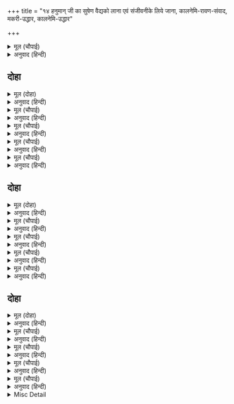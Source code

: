 +++
title = "१४ हनुमान् जी का सुषेण वैद्यको लाना एवं संजीवनीके लिये जाना, कालनेमि-रावण-संवाद, मकरी-उद्धार, कालनेमि-उद्धार"

+++


<details><summary>मूल (चौपाई)</summary>

जामवंत कह बैद सुषेना।  
लंकाँ रहइ को पठई लेना॥  
धरि लघु रूप गयउ हनुमंता।  
आनेउ भवन समेत तुरंता॥
</details>

<details><summary>अनुवाद (हिन्दी)</summary>

जाम्बवान् ने कहा—लङ्कामें सुषेण वैद्य रहता है, उसे ले आनेके लिये किसको भेजा जाय? हनुमान् जी छोटा रूप धरकर गये और सुषेणको उसके घरसमेत तुरंत ही उठा लाये॥ ४॥
</details>

## दोहा


<details><summary>मूल (दोहा)</summary>

राम पदारबिंद सिर नायउ आइ सुषेन।  
कहा नाम गिरि औषधी जाहु पवनसुत लेन॥ ५५॥
</details>

<details><summary>अनुवाद (हिन्दी)</summary>

सुषेणने आकर श्रीरामजीके चरणारविन्दोंमें सिर नवाया। उसने पर्वत और औषधका नाम बताया, (और कहा कि) हे पवनपुत्र! ओषधि लेने जाओ॥ ५५॥
</details>

<details><summary>मूल (चौपाई)</summary>

राम चरन सरसिज उर राखी।  
चला प्रभंजनसुत बल भाषी॥  
उहाँ दूत एक मरमु जनावा।  
रावनु कालनेमि गृह आवा॥
</details>

<details><summary>अनुवाद (हिन्दी)</summary>

श्रीरामजीके चरणकमलोंको हृदयमें रखकर पवनपुत्र हनुमान् जी अपना बल बखानकर (अर्थात् मैं अभी लिये आता हूँ, ऐसा कहकर) चले। उधर एक गुप्तचरने रावणको इस रहस्यकी खबर दी। तब रावण कालनेमिके घर आया॥ १॥
</details>

<details><summary>मूल (चौपाई)</summary>

दसमुख कहा मरमु तेहिं सुना।  
पुनि पुनि कालनेमि सिरु धुना॥  
देखत तुम्हहि नगरु जेहिं जारा।  
तासु पंथ को रोकन पारा॥
</details>

<details><summary>अनुवाद (हिन्दी)</summary>

रावणने उसको सारा मर्म (हाल) बतलाया। कालनेमिने सुना और बार-बार सिर पीटा (खेद प्रकट किया)। (उसने कहा—) तुम्हारे देखते-देखते जिसने नगर जला डाला, उसका मार्ग कौन रोक सकता है?॥ २॥
</details>

<details><summary>मूल (चौपाई)</summary>

भजु रघुपति करु हित आपना।  
छाँड़हु नाथ मृषा जल्पना॥  
नील कंज तनु सुंदर स्यामा।  
हृदयँ राखु लोचनाभिरामा॥
</details>

<details><summary>अनुवाद (हिन्दी)</summary>

श्रीरघुनाथजीका भजन करके तुम अपना कल्याण करो। हे नाथ! झूठी बकवाद छोड़ दो। नेत्रोंको आनन्द देनेवाले नीलकमलके समान सुन्दर श्याम शरीरको अपने हृदयमें रखो॥ ३॥
</details>

<details><summary>मूल (चौपाई)</summary>

मैं तैं मोर मूढ़ता त्यागू।  
महा मोह निसि सूतत जागू॥  
काल ब्याल कर भच्छक जोई।  
सपनेहुँ समर कि जीतिअ सोई॥
</details>

<details><summary>अनुवाद (हिन्दी)</summary>

मैं-तू (भेद-भाव) और ममतारूपी मूढ़ताको त्याग दो। महामोह (अज्ञान)-रूपी रात्रिमें सो रहे हो, सो जाग उठो। जो कालरूपी सर्पका भी भक्षक है, कहीं स्वप्नमें भी वह रणमें जीता जा सकता है?॥ ४॥
</details>

## दोहा


<details><summary>मूल (दोहा)</summary>

सुनि दसकंठ रिसान अति तेहिं मन कीन्ह बिचार।  
राम दूत कर मरौं बरु यह खल रत मल भार॥ ५६॥
</details>

<details><summary>अनुवाद (हिन्दी)</summary>

उसकी ये बातें सुनकर रावण बहुत ही क्रोधित हुआ। तब कालनेमिने मनमें विचार किया कि (इसके हाथसे मरनेकी अपेक्षा) श्रीरामजीके दूतके हाथसे ही मरूँ तो अच्छा है। यह दुष्ट तो पापसमूहमें रत है॥ ५६॥
</details>

<details><summary>मूल (चौपाई)</summary>

अस कहि चला रचिसि मग माया।  
सर मंदिर बर बाग बनाया॥  
मारुतसुत देखा सुभ आश्रम।  
मुनिहि बूझि जल पियौं जाइ श्रम॥
</details>

<details><summary>अनुवाद (हिन्दी)</summary>

वह मन-ही-मन ऐसा कहकर चला और उसने मार्गमें माया रची। तालाब, मन्दिर और सुन्दर बाग बनाया। हनुमान् जीने सुन्दर आश्रम देखकर सोचा कि मुनिसे पूछकर जल पी लूँ, जिससे थकावट दूर हो जाय॥ १॥
</details>

<details><summary>मूल (चौपाई)</summary>

राच्छस कपट बेष तहँ सोहा।  
मायापति दूतहि चह मोहा॥  
जाइ पवनसुत नायउ माथा।  
लाग सो कहै राम गुन गाथा॥
</details>

<details><summary>अनुवाद (हिन्दी)</summary>

राक्षस वहाँ कपट (से मुनि)का वेष बनाये विराजमान था। वह मूर्ख अपनी मायासे मायापतिके दूतको मोहित करना चाहता था। मारुतिने उसके पास जाकर मस्तक नवाया। वह श्रीरामजीके गुणोंकी कथा कहने लगा॥ २॥
</details>

<details><summary>मूल (चौपाई)</summary>

होत महा रन रावन रामहिं।  
जितिहहिं राम न संसय या महिं॥  
इहाँ भएँ मैं देखउँ भाई।  
ग्यानदृष्टि बल मोहि अधिकाई॥
</details>

<details><summary>अनुवाद (हिन्दी)</summary>

(वह बोला—) रावण और राममें महान् युद्ध हो रहा है। रामजी जीतेंगे इसमें सन्देह नहीं है। हे भाई! मैं यहाँ रहता हुआ ही सब देख रहा हूँ। मुझे ज्ञानदृष्टिका बहुत बड़ा बल है॥ ३॥
</details>

<details><summary>मूल (चौपाई)</summary>

मागा जल तेहिं दीन्ह कमंडल।  
कह कपि नहिं अघाउँ थोरें जल॥  
सर मज्जन करि आतुर आवहु।  
दिच्छा देउँ ग्यान जेहिं पावहु॥
</details>

<details><summary>अनुवाद (हिन्दी)</summary>

हनुमान् जीने उससे जल माँगा, तो उसने कमण्डलु दे दिया। हनुमान् जीने कहा—थोड़े जलसे मैं तृप्त नहीं होनेका। तब वह बोला—तालाबमें स्नान करके तुरंत लौट आओ तो मैं तुम्हें दीक्षा दूँ, जिससे तुम ज्ञान प्राप्त करो॥ ४॥
</details>

## दोहा


<details><summary>मूल (दोहा)</summary>

सर पैठत कपि पद गहा मकरीं तब अकुलान।  
मारी सो धरि दिब्य तनु चली गगन चढ़ि जान॥ ५७॥
</details>

<details><summary>अनुवाद (हिन्दी)</summary>

तालाबमें प्रवेश करते ही एक मगरीने अकुलाकर उसी समय हनुमान् जीका पैर पकड़ लिया। हनुमान् जीने उसे मार डाला। तब वह दिव्य देह धारण करके विमानपर चढ़कर आकाशको चली॥ ५७॥
</details>

<details><summary>मूल (चौपाई)</summary>

कपि तव दरस भइउँ निष्पापा।  
मिटा तात मुनिबर कर सापा॥  
मुनि न होइ यह निसिचर घोरा।  
मानहु सत्य बचन कपि मोरा॥
</details>

<details><summary>अनुवाद (हिन्दी)</summary>

(उसने कहा—) हे वानर! मैं तुम्हारे दर्शनसे पापरहित हो गयी। हे तात! श्रेष्ठ मुनिका शाप मिट गया। हे कपि! यह मुनि नहीं है, घोर निशाचर है। मेरा वचन सत्य मानो॥ १॥
</details>

<details><summary>मूल (चौपाई)</summary>

अस कहि गई अपछरा जबहीं।  
निसिचर निकट गयउ कपि तबहीं॥  
कह कपि मुनि गुरदछिना लेहू।  
पाछें हमहिं मंत्र तुम्ह देहू॥
</details>

<details><summary>अनुवाद (हिन्दी)</summary>

ऐसा कहकर ज्यों ही वह अप्सरा गयी, त्यों ही हनुमान् जी निशाचरके पास गये। हनुमान् जीने कहा—हे मुनि! पहले गुरुदक्षिणा ले लीजिये। पीछे आप मुझे मन्त्र दीजियेगा॥ २॥
</details>

<details><summary>मूल (चौपाई)</summary>

सिर लंगूर लपेटि पछारा।  
निज तनु प्रगटेसि मरती बारा॥  
राम राम कहि छाड़ेसि प्राना।  
सुनि मन हरषि चलेउ हनुमाना॥
</details>

<details><summary>अनुवाद (हिन्दी)</summary>

हनुमान् जीने उसके सिरको पूँछमें लपेटकर उसे पछाड़ दिया। मरते समय उसने अपना (राक्षसी) शरीर प्रकट किया। उसने राम-राम कहकर प्राण छोड़े। यह (उसके मुँहसे राम-नामका उच्चारण) सुनकर हनुमान् जी मनमें हर्षित होकर चले॥ ३॥
</details>

<details><summary>मूल (चौपाई)</summary>

देखा सैल न औषध चीन्हा।  
सहसा कपि उपारि गिरि लीन्हा॥  
गहि गिरि निसि नभ धावत भयऊ।  
अवधपुरी ऊपर कपि गयऊ॥
</details>

<details><summary>अनुवाद (हिन्दी)</summary>

उन्होंने पर्वतको देखा, पर औषध न पहचान सके। तब हनुमान् जीने एकदमसे पर्वतको ही उखाड़ लिया। पर्वत लेकर हनुमान् जी रातहीमें आकाशमार्गसे दौड़ चले और अयोध्यापुरीके ऊपर पहुँच गये॥ ४॥
</details>

<details><summary>Misc Detail</summary>


</details>
